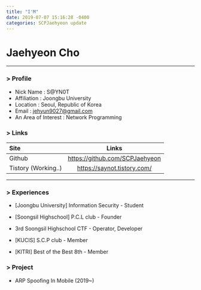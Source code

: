 ```yaml
---
title: "I'M"
date: 2019-07-07 15:16:28 -0400
categories: SCPJaehyeon update
---
```

# Jaehyeon Cho
------------
### > Profile

- Nick Name : S@YN0T
- Affiliation : Joongbu University
- Location : Seoul, Republic of Korea
- Email : jehyun9027@gmail.com
- An Area of Interest : Network Programming



### > Links

| Site                |             Links              |
| :------------------ | :----------------------------: |
| Github              | https://github.com/SCPJaehyeon |
| Tistory (Working..) |  https://saynot.tistory.com/   |

------

### > Experiences

- [Joongbu University] Information Security - Student

- [Soongsil Highschool] P.C.L club - Founder

- 3rd Soongsil Highschool CTF - Operator, Developer

- [KUCIS] S.C.P club - Member

- [KITRI] Best of the Best 8th - Member

  

### > Project

- ARP Spoofing In Mobile (2019~)
